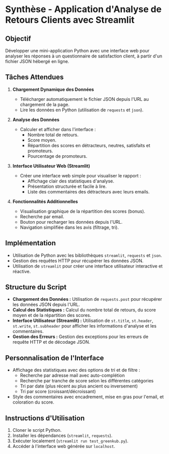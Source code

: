# Synthèse - Application d'Analyse de Retours Clients avec Streamlit

## Objectif
Développer une mini-application Python avec une interface web pour analyser les réponses à un questionnaire de satisfaction client, à partir d'un fichier JSON hébergé en ligne.

## Tâches Attendues
1. **Chargement Dynamique des Données**
   - Télécharger automatiquement le fichier JSON depuis l'URL au chargement de la page.
   - Lire les données en Python (utilisation de `requests` et `json`).

2. **Analyse des Données**
   - Calculer et afficher dans l'interface :
     - Nombre total de retours.
     - Score moyen.
     - Répartition des scores en détracteurs, neutres, satisfaits et promoteurs.
     - Pourcentage de promoteurs.

3. **Interface Utilisateur Web (Streamlit)**
   - Créer une interface web simple pour visualiser le rapport :
     - Affichage clair des statistiques d'analyse.
     - Présentation structurée et facile à lire.
     - Liste des commentaires des détracteurs avec leurs emails.

4. **Fonctionnalités Additionnelles**
   - Visualisation graphique de la répartition des scores (bonus).
   - Recherche par email.
   - Bouton pour recharger les données depuis l'URL.
   - Navigation simplifiée dans les avis (filtrage, tri).

## Implémentation
- Utilisation de Python avec les bibliothèques `streamlit`, `requests` et `json`.
- Gestion des requêtes HTTP pour récupérer les données JSON.
- Utilisation de `streamlit` pour créer une interface utilisateur interactive et réactive.

## Structure du Script
- **Chargement des Données :** Utilisation de `requests.post` pour récupérer les données JSON depuis l'URL.
- **Calcul des Statistiques :** Calcul du nombre total de retours, du score moyen et de la répartition des scores.
- **Interface Utilisateur (Streamlit) :** Utilisation de `st.title`, `st.header`, `st.write`, `st.subheader` pour afficher les informations d'analyse et les commentaires.
- **Gestion des Erreurs :** Gestion des exceptions pour les erreurs de requête HTTP et de décodage JSON.

## Personnalisation de l'Interface
- Affichage des statistiques avec des options de tri et de filtre :
     - Recherche par adresse mail avec auto-complétion
     - Recherche par tranche de score selon les différentes catégories
     - Tri par date (plus récent au plus ancient ou inversement)
     - Tri par score (croissant/décroissant)
- Style des commentaires avec encadrement, mise en gras pour l'email, et coloration du score.

## Instructions d'Utilisation
1. Cloner le script Python.
2. Installer les dépendances (`streamlit`, `requests`).
3. Exécuter localement (`streamlit run test_greenkub.py`).
4. Accéder à l'interface web générée sur `localhost`.
